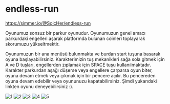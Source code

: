 # endless-run

https://simmer.io/@SoicHer/endless-run

Oyunumuz sonsuz bir parkur oyunudur. Oyunumuzun genel amacı parkurdaki engelleri aşarak platformda bulunan coinleri toplayarak skorumuzu yükseltmektir. 

Oyunumuzun bir ana menüsü bulunmakta ve burdan start tuşuna basarak oyuna başlayabilirsiniz. Karakterimizin tuş mekanikleri sağa sola gitmek için A ve D tuşları, engellerden zıplamak için SPACE tuşu kullanılmaktadır. Karakter parkurdan aşağı düşerse veya engellere çarparsa oyun biter, oyuna devam etmek veya çıkmak için bir pencere açılır. Bu pencereden oyuna devam edebilir veya oyununuzu kapatabilirsiniz. Şimdi yukarıdaki linkten oyunu deneyebilirsiniz :).


![1](https://user-images.githubusercontent.com/56169407/150675900-5d655152-b057-459f-b1d7-7b84c9567437.png)
![2](https://user-images.githubusercontent.com/56169407/150675901-14b3099b-bd50-41c7-9d10-93771c936f95.png)
![3](https://user-images.githubusercontent.com/56169407/150675902-c963feec-8ea6-4436-9fb1-3000f7911c01.png)
![4](https://user-images.githubusercontent.com/56169407/150675909-4e8fa7da-4f60-403f-acec-b0f23c1bdf59.png)
![5](https://user-images.githubusercontent.com/56169407/150675913-4264e22d-730a-42f9-82bb-96eacbdc3900.png)

